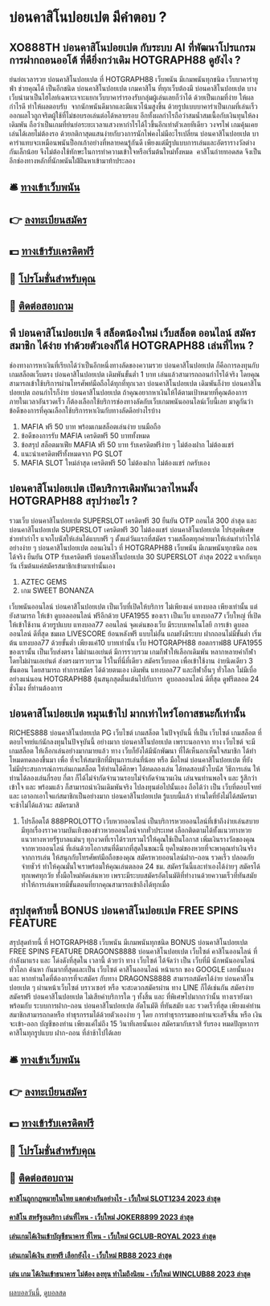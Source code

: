 # บ่อนคาสิโนปอยเปต มีคำตอบ ?
## XO888TH บ่อนคาสิโนปอยเปต กับระบบ AI ที่พัฒนาโปรแกรมการฝากถอนออโต้ ที่ดียิ่งกว่าเดิม HOTGRAPH88 ดูยังไง ?
ย่นย่อเวลารวย บ่อนคาสิโนปอยเปต ที่ HOTGRAPH88 เว็บพนัน มีเกมพนันทุกชนิด เว็บบาคาร่ายูฟ่า ช่วยคุณได้ เป็นอีกชนิด บ่อนคาสิโนปอยเปต เกมคาสิโน ที่ทุกเว็บต้องมี บ่อนคาสิโนปอยเปต บางเว็บนำมาเป็นไฮไลท์เฉพาะเจาะแยกเว็บบาคาร่ารองรับกลุ่มผู้เล่นเลยก็ว่าได้ ด้วยเป็นเกมที่ง่าย ให้ผลกำไรดี ทำให้ผลตอบรับ  จากนักพนันดีมากและมีแนวโน้มสูงขึ้น ด้วยรูปแบบบาคาร่าเป็นเกมที่เล่นเร็วออกผลไวถูกจริตผู้ใช้ที่ไม่ชอบรอเล่นต่อได้หลายรอบ อีกทั้งผลกำไรถือว่าสมน้ำสมเนื้อกับเงินทุนให้ลงเดิมพัน ถือว่าเป็นเกมที่ย่นย่อระยะเวลาแสวงหากำไรได้ไวขึ้นอีกเท่าตัวเลยทีเดียว
วงจรไพ่ เกมคุ้นเคย เล่นได้เลยไม่ต้องรอ ด้วยกติกาสุดแสนง่ายกับวงการนักไพ่คงไม่มีอะไรเปลี่ยน บ่อนคาสิโนปอยเปต บาคาร่าแทบจะเหมือนพนันป็อกเก้าอย่างที่หลายคนรู้กันดี เพียงแต่มีรูปแบบการเล่นและอัตรารางวัลต่างกันเล็กน้อย จึงไม่ต้องใช้ทักษะในการทำความเข้าใจหรือเริ่มต้นใหม่ทั้งหมด  คาสิโนถ่ายทอดสด จึงเป็นอีกช่องทางหลักที่นักพนันใฝ่ฝันหาเข้ามาท้าประลอง

## 🛎 [ทางเข้าเว็บพนัน](https://bit.ly/3SdLNi2)
## 👉 [ลงทะเบียนสมัคร](https://bit.ly/3SdLNi2)
## 💵 [ทางเข้ารับเครดิตฟรี](https://bit.ly/3dyRKHj)
## 👑 [โปรโมชั่นสำหรับคุณ](https://bit.ly/3dyRKHj)
## 📱 [ติดต่อสอบถาม](https://bit.ly/3dyRKHj)

## พี บ่อนคาสิโนปอยเปต จี สล็อตน้องใหม่ เว็บสล็อต ออนไลน์ สมัครสมาชิก ได้ง่าย ทำด้วยตัวเองก็ได้ HOTGRAPH88 เล่นที่ไหน ?
ช่องทางการหาเงินที่เรียกได้ว่าเป็นอีกหนึ่งทางลัดของความรวย บ่อนคาสิโนปอยเปต ก็คือการลงทุนกับเกมสล็อตเว็บตรง บ่อนคาสิโนปอยเปต เดิมพันขั้นต่ำ 1 บาท เล่นแล้วสามารถถอนกำไรได้จริง โดยคุณสามารถเข้าใช้บริการผ่านโทรศัพท์มือถือได้ทุกที่ทุกเวลา บ่อนคาสิโนปอยเปต เดิมพันก็ง่าย บ่อนคาสิโนปอยเปต ถอนกำไรก็ง่าย บ่อนคาสิโนปอยเปต ถ้าคุณอยากหาเงินให้ได้ตามเป้าหมายที่คุณต้องการภายในเวลาอันรวดเร็ว ก็ต้องเลือกใช้บริการช่องทางลัดกับเว็บเกมพนันออนไลน์เว็บนี้เลย มาดูกันว่าข้อดีของการที่คุณเลือกใช้บริการหาเงินกับทางลัดดีอย่างไรบ้าง
1. MAFIA ฟรี 50 บาท พร้อมเกมสล็อตเล่นง่าย บนมือถือ
2. ข้อดีของการรับ MAFIA เครดิตฟรี 50 บาททั้งหมด
3. ข้อสรุป สล็อตมาเฟีย MAFIA ฟรี 50 บาท รับเครดิตฟรีง่าย ๆ ไม่ต้องฝาก ไม่ต้องแชร์
4. แนะนำเครดิตฟรีทั้งหมดจาก PG SLOT
5. MAFIA SLOT ใหม่ล่าสุด เครดิตฟรี 50 ไม่ต้องฝาก ไม่ต้องแชร์ กดรับเอง

## บ่อนคาสิโนปอยเปต เปิดบริการเดิมพันเวลาไหนมั้ง HOTGRAPH88 สรุปว่าอะไร ?
รวมเว็บ บ่อนคาสิโนปอยเปต SUPERSLOT เครดิตฟรี 30 ยืนยัน OTP ถอนได้ 300 ล่าสุด และ บ่อนคาสิโนปอยเปต SUPERSLOT เครดิตฟรี 30 ไม่ต้องแชร์ บ่อนคาสิโนปอยเปต โปรสุดพิเศษช่วยทำกำไร แจกโบนัสให้เล่นได้แบบฟรี ๆ ตั้งแต่วันแรกที่สมัคร รวมสล็อตทุกค่ายมาให้เล่นทำกำไรได้อย่างง่าย ๆ บ่อนคาสิโนปอยเปต ถอนเงินไว ที่ HOTGRAPH88 เว็บพนัน มีเกมพนันทุกชนิด ถอนได้จริง ยืนยัน OTP รับเครดิตฟรี บ่อนคาสิโนปอยเปต 30 SUPERSLOT ล่าสุด 2022 แจกกันทุกวัน เริ่มต้นแค่สมัครสมาชิกเข้ามาเท่านั้นเอง
1. AZTEC GEMS
2. เกม SWEET BONANZA

เว็บพนันออนไลน์ บ่อนคาสิโนปอยเปต เป็นเว็บที่เปิดให้บริการ ไม่เพียงแค่ แทงบอล เพียงเท่านั้น แต่ยังสามารถ ให้เข้า ดูบอลออนไลน์ ฟรีอีกด้วย UFA1955 ของเรา เป็นเว็บ แทงบอล77 เว็บใหญ่ ที่เปิดให้เข้าใช้งาน ด้วยรูปแบบ แทงบอล77 ออนไลน์ จุดเด่นของเว็บ มีระบบเทคโนโลยี การเข้า ดูบอลออนไลน์ ดีที่สุด ชมผล LIVESCORE ย้อนหลังฟรี แบบไม่อั้น แถมยังมีระบบ ฝากถอนไม่มีขั้นต่ำ เริ่มต้น แทงบอล77 ด้วยขั้นต่ำ เพียงแค่10 บาทเท่านั้น เว็บ HOTGRAPH88 ฮอตกราฟ88 UFA1955 ของเรานั้น เป็นเว็บส่งตรง ไม่ผ่านเอเย่นต์ มีการรวบรวม เกมกีฬาให้เลือกเดิมพัน หลากหลายค่ากีฬา โดยไม่ผ่านเอเย่นต์ ส่งตรงมารวบรวม ไว้ในที่นี่ที่เดียว สมัครเว็บบอล เพื่อเข้าใช้งาน ง่ายนิดเดียว 3 ขั้นตอน โดยสามารถ ทำการสมัคร ได้ด้วยตนเอง เดิมพัน แทงบอล77 และกีฬาอื่นๆ ทั่วโลก ไม่มีเบื่ออย่างแน่นอน HOTGRAPH88 ลุ้นสนุกสุดตื่นเต้นไปกับการ  ดูบอลออนไลน์ ดีที่สุด ดูฟรีตลอด 24 ชั่วโมง ที่ท่านต้องการ

## บ่อนคาสิโนปอยเปต หมุนเข้าไป มากเท่าไหร่โอกาสชนะก็เท่านั้น
RICHES888 บ่อนคาสิโนปอยเปต PG เว็บไซต์ เกมสล็อต ในปัจจุบันนี้ ที่เป็น เว็บไซต์ เกมสล็อต ที่ตอบโจทย์แก่นักลงทุนในปัจจุบันนี้ อย่างมาก บ่อนคาสิโนปอยเปต เพราะนอกจาก ทาง เว็บไซต์ จะมีเกมสล็อต ให้เลือกเล่นอย่างมากมายแล้ว ทาง เว็บก็ยังได้มีนักพัฒนา ที่ได้เห็นอกเห็นใจสมาชิก ได้ทำโหมดทดลองขึ้นมา เพื่อ ที่จะให้สมาชิกที่มีทุนการเล่นที่น้อย หรือ มือใหม่ บ่อนคาสิโนปอยเปต ที่ยังไม่มีประสบการณ์การเล่นเกมสล็อต ให้ท่านได้ศึกษา ได้ทดลองเล่น ได้ทดสอบตัวโบนัส
วิธีการเล่น ให้ท่านได้ลองเล่นกี่รอบ กี่ตา ก็ได้ไม่จำกัดจำนวนรอบไม่จำกัดจำนวนเงิน เล่นจนท่านพอใจ และ รู้สึกว่าเข้าใจ และ พร้อมแล้ว ก็สามารถนำเงินเดิมพันจริง ไปลงทุนต่อไปนั้นเอง ถือได้ว่า เป็น เว็บที่ตอบโจทย์ และ เอาอกเอาใจแก่สมาชิกเป็นอย่างมาก บ่อนคาสิโนปอยเปต รู้แบบนี้แล้ว ท่านใดที่ยังไม่ได้สมัครมา จะช้าไม่ได้แล้วนะ สมัครมาสิ
1. โปรล็อตโต้ 888PROLOTTO เว็บหวยออนไลน์ เป็นบริการหวยออนไลน์ที่เข้าถึงง่ายเล่นสบาย มีทุกเรื่องราวความบันเทิงของข่าวหวยออนไลน์จากทั่วประเทศ เลือกติดตามได้ทั้งแนวทางหวย แนวทางหวยรัฐบาลแม่นๆ ทุกงวดที่เราได้รวบรวมไว้ให้คุณใช้เป็นโอกาส เพิ่มเงินรางวัลของคุณจากหวยออนไลน์ ที่เล่นด้วยโอกาสนที่ดีมากที่สุดในขณะนี้ ยุคใหม่ของหวยที่จะพาคุณทำเงินจริงจากการเล่น ให้สนุกกับโทรศัพท์มือถือของคุณ สมัครหวยออนไลน์ฝาก-ถอน รวดเร็ว ปลอดภัยจ่ายชัวร์ ทำให้คุณมั่นใจเราพร้อมให้คุณเล่นตลอด 24 ชม. สมัครวันนี้และทำเองได้ง่ายๆ สมัครได้ทุกเพศทุกวัย ทั้งมือใหม่หัดเล่นหวย เพราะมีระบบสมัครอัตโนมัติที่ทำงานด้วยความเร็วที่ทันสมัย ทำให้การเล่นหวยมีขั้นตอนที่ยากคุณสามารถเข้าถึงได้ทุกเมื่อ

## สรุปสุดท้ายนี้ BONUS บ่อนคาสิโนปอยเปต FREE SPINS FEATURE
สรุปสุดท้ายนี้ ที่ HOTGRAPH88 เว็บพนัน มีเกมพนันทุกชนิด BONUS บ่อนคาสิโนปอยเปต FREE SPINS FEATURE DRAGONS8888 บ่อนคาสิโนปอยเปต เว็บไซต์ คาสิโนออนไลน์ ที่กำลังมาแรง และ โด่งดังที่สุดใน เวลานี้ ด้วยว่า ทาง เว็บไซต์ ได้จัดว่า เป็น เว็บที่มี นักพนันออนไลน์ ทั่วโลก ค้นหา กันมากที่สุดและเป็น เว็บไซต์ คาสิโนออนไลน์ หน้าแรก ของ GOOGLE เลยนั้นเอง และ หากท่านใดที่ต้องการที่จะสมัคร กับทาง DRAGONS8888 สามารถสมัครได้ง่าย บ่อนคาสิโนปอยเปต ๆ ผ่านหน้าเว็บไซต์ บราวเซอร์ หรือ จะสะดวกสมัครผ่าน ทาง LINE ก็ได้เช่นกัน สมัครง่าย สมัครฟรี บ่อนคาสิโนปอยเปต ไม่เสียค่าบริการใด ๆ ทั้งสิ้น และ ที่พิเศษไปมากกว่านั้น ทางเรายังมาพร้อมกับ ระบบการฝาก-ถอน บ่อนคาสิโนปอยเปต อัตโนมัติ ที่ทันสมัย และ รวดเร็วที่สุด เพียงแค่ท่านสมาชิกสามารถกดหรือ ทำธุรกรรมได้ด้วยตัวเองง่าย ๆ โดย การทำธุรกรรมของท่านจะเสร็จสิ้น หรือ เงินจะเข้า-ออก บัญชีของท่าน เพียงแค่ไม่ถึง 15 วินาทีเลยนั้นเอง สมัครมากับเราสิ รับรอง หมดปัญหาการ คาสิโนทุกรูปแบบ ฝาก-ถอน ที่ล่าช้าไปได้เลย

## 🛎 [ทางเข้าเว็บพนัน](https://bit.ly/3SdLNi2)
## 👉 [ลงทะเบียนสมัคร](https://bit.ly/3SdLNi2)
## 💵 [ทางเข้ารับเครดิตฟรี](https://bit.ly/3dyRKHj)
## 👑 [โปรโมชั่นสำหรับคุณ](https://bit.ly/3dyRKHj)
## 📱 [ติดต่อสอบถาม](https://bit.ly/3dyRKHj)

#### [คาสิโนถูกกฎหมายในไทย แตกต่างกันอย่างไร - เว็บใหม่ SLOT1234 2023 ล่าสุด](https://atom.io/themes/คาสิโนถูกกฎหมายในไทย%20แตกต่างกันอย่างไร%20-%20เว็บใหม่%20slot1234%202023%20ล่าสุด)
#### [คาสิโน สหรัฐอเมริกา เล่นที่ไหน - เว็บใหม่ JOKER8899 2023 ล่าสุด](https://atom.io/themes/คาสิโน%20สหรัฐอเมริกา%20เล่นที่ไหน%20-%20เว็บใหม่%20joker8899%202023%20ล่าสุด)
#### [เล่นเกมได้เงินเข้าบัญชีธนาคาร ที่ไหน - เว็บใหม่ GCLUB-ROYAL 2023 ล่าสุด](https://atom.io/themes/เล่นเกมได้เงินเข้าบัญชีธนาคาร%20ที่ไหน%20-%20เว็บใหม่%20gclub-royal%202023%20ล่าสุด)
#### [เล่นเกมได้เงิน สายฟรี เลือกยังไง - เว็บใหม่ RB88 2023 ล่าสุด](https://atom.io/themes/เล่นเกมได้เงิน%20สายฟรี%20เลือกยังไง%20-%20เว็บใหม่%20rb88%202023%20ล่าสุด)
#### [เล่น เกม ได้เงินเข้าธนาคาร ไม่ต้อง ลงทุน ทำไมถึงนิยม - เว็บใหม่ WINCLUB88 2023 ล่าสุด](https://atom.io/themes/เล่น%20เกม%20ได้เงินเข้าธนาคาร%20ไม่ต้อง%20ลงทุน%20ทำไมถึงนิยม%20-%20เว็บใหม่%20winclub88%202023%20ล่าสุด)

[ผลบอลวันนี้](https://siamsport.tv "ผลบอลวันนี้"), [ดูบอลสด](https://siamsport.tv/ดูบอลสด "ดูบอลสด")